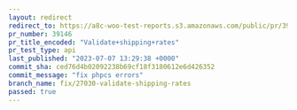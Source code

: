 ```yaml
---
layout: redirect
redirect_to: https://a8c-woo-test-reports.s3.amazonaws.com/public/pr/39146/api/index.html
pr_number: 39146
pr_title_encoded: "Validate+shipping+rates"
pr_test_type: api
last_published: "2023-07-07 13:29:38 +0000"
commit_sha: ced76d4b02092238b69cf18f3180612e6d426352
commit_message: "fix phpcs errors"
branch_name: fix/27030-validate-shipping-rates
passed: true
---
```

